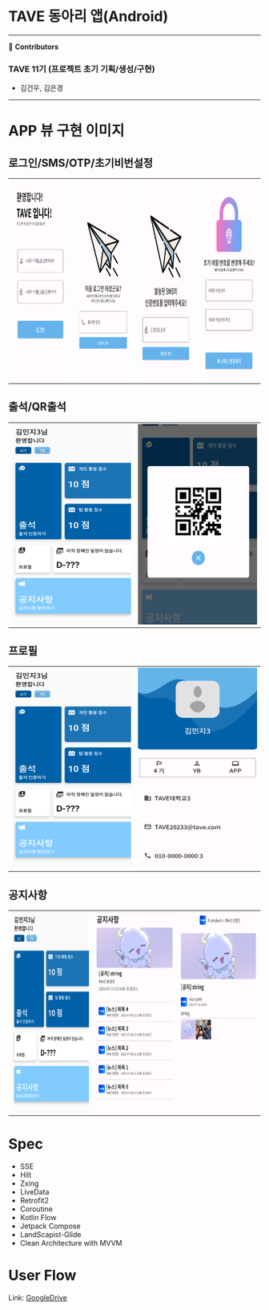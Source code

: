 # TAVE 동아리 앱(Android) 

---
🙌 **Contributors**
### TAVE 11기 (프로젝트 초기 기획/생성/구현)
- 김건우, 김은경
---

# APP 뷰 구현 이미지

## 로그인/SMS/OTP/초기비번설정
<table>
  <tr>
    <td><img src="/imges/image.png" width="300" height="400" /></td><td><img src="/imges/image-1.png" width="300" height="400" /></td><td><img src="/imges/image-2.png" width="300" height="400" /></td><td><img src="/imges/image-3.png" width="300" height="400"/></td>
  <tr>
</table>

## 출석/QR출석
<table>
  <tr>
    <td><img src="/imges/image-4.png" width="300" height="400" /></td><td><img src="/imges/image-5.png" width="300" height="400" /></td>
  <tr>
</table>

## 프로필
<table>
  <tr>
    <td><img src="/imges/image-4.png" width="300" height="400" /></td><td><img src="/imges/image-6.png" width="300" height="400" /></td>
  <tr>
</table>

## 공지사항
<table>
  <tr>
    <td><img src="/imges/image-4.png" width="300" height="400" /></td><td><img src="/imges/image-7.png" width="300" height="400" /></td><td><img src="/imges/image-8.png" width="300" height="400" /></td>
  <tr>
</table>

# Spec

* SSE
* Hilt
* Zxing
* LiveData
* Retrofit2
* Coroutine
* Kotlin Flow 
* Jetpack Compose
* LandScapist-Glide
* Clean Architecture with MVVM

# User Flow

Link: [GoogleDrive](https://drive.google.com/file/d/1a2Y2WKx6J6Qfy80ShsrOQUqT2-36jjls/view?usp=sharing)

